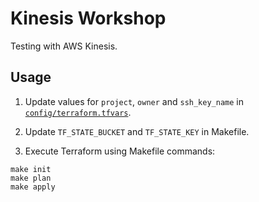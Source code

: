 # Kinesis Workshop

Testing with AWS Kinesis.

## Usage

1. Update values for `project`, `owner` and `ssh_key_name` in [`config/terraform.tfvars`](config/terraform.tfvars).

2. Update `TF_STATE_BUCKET` and `TF_STATE_KEY` in Makefile.

3. Execute Terraform using Makefile commands:
```
make init
make plan
make apply
```

